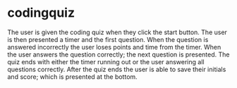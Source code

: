 # codingquiz
The user is given the coding quiz when they click the start button. The user is then
presented a timer and the first question. When the question is answered incorrectly
the user loses points and time from the timer. When the user answers the question correctly; the next question is presented. The quiz ends with either the timer running out or the user answering all questions correctly. After the quiz ends the user is able to save their initials and score; which is presented at the bottom. 



